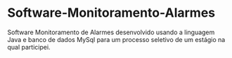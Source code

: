 # Software-Monitoramento-Alarmes
 Software Monitoramento de Alarmes desenvolvido usando a linguagem Java e banco de dados MySql para um processo seletivo de um estágio na qual participei.
